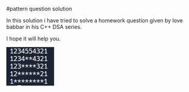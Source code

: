 #pattern question solution

In this solution i have tried to solve a homework question given by love babbar in his C++ DSA series.

I hope it will help you.

![alt text](https://github.com/ankitsk964/Pattern-question-solution/blob/main/Pattern.jpg?raw=true)

